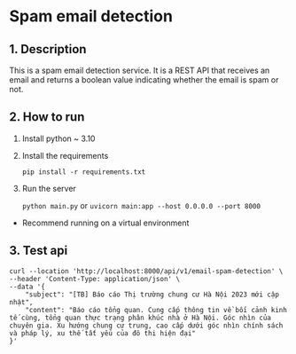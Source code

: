 # Spam email detection

## 1. Description
This is a spam email detection service. It is a REST API that receives an email and returns a boolean value indicating whether the email is spam or not.

## 2. How to run
1. Install python ~ 3.10
2. Install the requirements

    ```pip install -r requirements.txt```
3. Run the server

    ```python main.py``` or ```uvicorn main:app --host 0.0.0.0 --port 8000```

- Recommend running on a virtual environment
## 3. Test api

```
curl --location 'http://localhost:8000/api/v1/email-spam-detection' \
--header 'Content-Type: application/json' \
--data '{
    "subject": "[TB] Báo cáo Thị trường chung cư Hà Nội 2023 mới cập nhật",
    "content": "Báo cáo tổng quan. Cung cấp thông tin về bối cảnh kinh tế cùng, tổng quan thực trạng phân khúc nhà ở Hà Nội. Góc nhìn của chuyên gia. Xu hướng chung cư trung, cao cấp dưới góc nhìn chính sách và pháp lý, xu thế tất yếu của đô thi hiện đại"
}'
```
